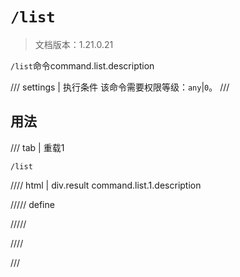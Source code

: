 # `/list`

> 文档版本：1.21.0.21

`/list`命令command.list.description

/// settings | 执行条件
该命令需要权限等级：`any`|`0`。
///

## 用法

/// tab | 重载1
```mcfunction
/list
```

//// html | div.result
command.list.1.description

///// define

/////

////

///
